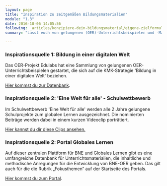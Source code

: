 ```yaml
---
layout: page
title: "Inspiration zu zeitgemäßen Bildungsmaterialien"
module: "1.3"
date: 2016-10-06 14:05:56
following: _articles/konzipiere-dein-bildungsmaterial/eigene-zielformulierung.md
summary: "Lasst euch von gelungenen (OER)-Unterrichtsbeispielen und -Materialien inspirieren."

---
```



### Inspirationsquelle 1: Bildung in einer digitalen Welt

Das OER-Projekt Edulabs hat eine Sammlung von gelungenen OER-Unterrichtsbeispielen gestartet, die sich auf die KMK-Strategie 'Bildung in einer digitalen Welt' beziehen.

[Hier kommst du zur Datenbank](https://edulabs.de/oer/).

### Inspirationsquelle 2: 'Eine Welt für alle' - Schulwettbewerb

Im Schulwettbewerb 'Eine Welt für alle' werden alle 2 Jahre gelungene Schulprojekte zum globalen Lernen ausgezeichnet. Die nominierten Beiträge werden dabei in einem kurzen Videoclip porträtiert. 

[Hier kannst du dir diese Clips ansehen.](https://www.eineweltfueralle.de/rueckblick/rueckblick.html)

### Inspirationsquelle 2: Portal Globales Lernen

Auf dieser zentralen Plattform für BNE und Globales Lernen gibt es eine umfangreiche Datenbank für Unterrichtsmaterialien, die inhaltliche und methodische Anregungen für die Entwicklung von BNE-OER geben. Das gilt auch für die die Rubrik „Fokusthemen“ auf der Startseite des Portals.

[Hier kommst du zum Portal](https://www.globaleslernen.de/de).
